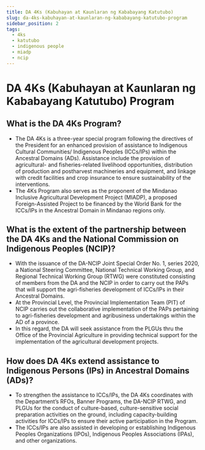 ```yaml
---
title: DA 4Ks (Kabuhayan at Kaunlaran ng Kababayang Katutubo)
slug: da-4ks-kabuhayan-at-kaunlaran-ng-kababayang-katutubo-program
sidebar_position: 2
tags:
  - 4ks
  - katutubo
  - indigenous people
  - miadp
  - ncip
---
```


# DA 4Ks (Kabuhayan at Kaunlaran ng Kababayang Katutubo) Program


## What is the DA 4Ks Program? 

- The DA 4Ks is a three-year special program following the directives of the President for an enhanced provision of assistance to Indigenous Cultural Communities/ Indigenous Peoples (ICCs/IPs) within the Ancestral Domains (ADs). Assistance include the provision of agricultural- and fisheries-related livelihood opportunities, distribution of production and postharvest machineries and equipment, and linkage with credit facilities and crop insurance to ensure sustainability of the interventions.
- The 4Ks Program also serves as the proponent of the Mindanao Inclusive Agricultural Development Project (MIADP), a proposed Foreign-Assisted Project to be financed by the World Bank for the ICCs/IPs in the Ancestral Domain in Mindanao regions only.

## What is the extent of the partnership between the DA 4Ks and the National Commission on Indigenous Peoples (NCIP)? 

- With the issuance of the DA-NCIP Joint Special Order No. 1, series 2020,  a National Steering Committee, National Technical Working Group, and Regional Technical Working Group (RTWG) were constituted consisting of members from the DA and the NCIP in order to carry out the PAPs that will support the agri-fisheries development of ICCs/IPs in their Ancestral Domains.
- At the Provincial Level, the Provincial Implementation Team (PIT) of NCIP carries out the collaborative implementation of the PAPs pertaining to agri-fisheries development and agribusiness undertakings within the AD of a province.
- In this regard, the DA will seek assistance from the PLGUs thru the Office of the Provincial Agriculture in providing technical support for the implementation of the agricultural development projects.


## How does DA 4Ks extend assistance to Indigenous Persons (IPs) in Ancestral Domains (ADs)?

- To strengthen the assistance to ICCs/IPs, the DA 4Ks coordinates with the Department’s RFOs, Banner Programs, the DA-NCIP RTWG, and PLGUs for the conduct of culture-based, culture-sensitive social preparation activities on the ground, including capacity-building activities for ICCs/IPs to ensure their active participation in the Program.
- The ICCs/IPs are also assisted in developing or establishing Indigenous Peoples Organizations (IPOs), Indigenous Peoples Associations (IPAs), and other organizations.
